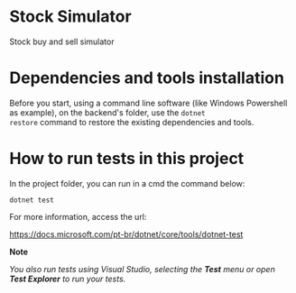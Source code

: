 # Stock Simulator
Stock buy and sell simulator

# Dependencies and tools installation
Before you start, using a command line software (like Windows Powershell as example), on the backend's folder, use the <code>dotnet restore</code> command to restore the existing dependencies and tools.

# How to run tests in this project
In the project folder, you can run in a cmd the command below:

<code>dotnet test</code>

For more information, access the url:

https://docs.microsoft.com/pt-br/dotnet/core/tools/dotnet-test

**Note** 

*You also run tests using Visual Studio, selecting the **Test** menu or open **Test Explorer** to run your tests.*



